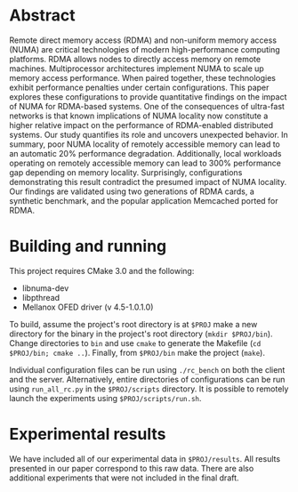 # Abstract

Remote direct memory access (RDMA) and non-uniform memory access (NUMA) are critical technologies of modern high-performance computing platforms. RDMA allows nodes to directly access memory on remote machines. Multiprocessor architectures implement NUMA to scale up memory access performance. When paired together, these technologies exhibit performance penalties under certain configurations. This paper explores these configurations to provide quantitative findings on the impact of NUMA for RDMA-based systems. One of the consequences of ultra-fast networks is that known implications of NUMA locality now constitute a higher relative impact on the performance of RDMA-enabled distributed systems. Our study quantifies its role and uncovers unexpected behavior. In summary, poor NUMA locality of remotely accessible memory can lead to an automatic 20% performance degradation. Additionally, local workloads operating on remotely accessible memory can lead to 300% performance gap depending on memory locality. Surprisingly, configurations demonstrating this result contradict the presumed impact of NUMA locality. Our findings are validated using two generations of RDMA cards, a synthetic benchmark, and the popular application Memcached ported for RDMA.

# Building and running

This project requires CMake 3.0 and the following:
* libnuma-dev
* libpthread
* Mellanox OFED driver (v 4.5-1.0.1.0)

To build, assume the project's root directory is at  `$PROJ` make a new directory for the binary in the project's root directory (`mkdir $PROJ/bin`). Change directories to `bin` and use `cmake` to generate the Makefile (`cd $PROJ/bin; cmake ..`). Finally, from `$PROJ/bin` make the project (`make`).

Individual configuration files can be run using `./rc_bench` on both the client and the server. Alternatively, entire directories of configurations can be run using `run_all_rc.py` in the  `$PROJ/scripts` directory. It is possible to remotely launch the experiments using `$PROJ/scripts/run.sh`.

# Experimental results

We have included all of our experimental data in `$PROJ/results`. All results presented in our paper correspond to this raw data. There are also additional experiments that were not included in the final draft.




